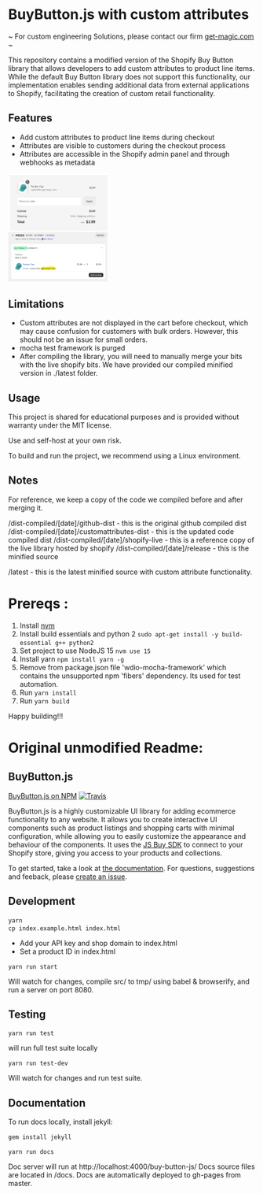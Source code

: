 # BuyButton.js with custom attributes

~ For custom engineering Solutions, please contact our firm [get-magic.com](https://get-magic.com) ~

This repository contains a modified version of the Shopify Buy Button library that allows developers to add custom attributes to product line items. While the default Buy Button library does not support this functionality, our implementation enables sending additional data from external applications to Shopify, facilitating the creation of custom retail functionality.

## Features

- Add custom attributes to product line items during checkout
- Attributes are visible to customers during the checkout process
- Attributes are accessible in the Shopify admin panel and through webhooks as metadata

<p style="width: 40%">          
<img src="docs/assets/images/customAttributes_1.png">
<img src="docs/assets/images/customAttributes_2.png">
    </p>

## Limitations

- Custom attributes are not displayed in the cart before checkout, which may cause confusion for customers with bulk orders. However, this should not be an issue for small orders.
- mocha test framework is purged
- After compiling the library, you will need to manually merge your bits with the live shopify bits. We have provided our compiled minified version in ./latest folder.
## Usage

This project is shared for educational purposes and is provided without warranty under the MIT license. 

Use and self-host at your own risk.

To build and run the project, we recommend using a Linux environment.

## Notes

For reference, we keep a copy of the code we compiled before and after merging it.

/dist-compiled/[date]/github-dist - this is the original github compiled dist 
/dist-compiled/[date]/customattributes-dist - this is the updated code compiled dist
/dist-compiled/[date]/shopify-live - this is a reference copy of the live library hosted by shopify
/dist-compiled/[date]/release - this is the minified source

/latest - this is the latest minified source with custom attribute functionality.

# Prereqs : 

1. Install [nvm](https://github.com/nvm-sh/nvm)
2. Install build essentials and python 2 `sudo apt-get install -y build-essential g++ python2`
3. Set project to use NodeJS 15 `nvm use 15`
4. Install yarn `npm install yarn -g`
5. Remove from package.json file  'wdio-mocha-framework' which contains the unsupported npm 'fibers' dependency. Its used for test automation.
6. Run `yarn install`
7. Run `yarn build`

Happy building!!!

# Original unmodified Readme:
## BuyButton.js

[BuyButton.js on NPM](https://www.npmjs.com/package/@shopify/buy-button-js)
[![Travis](https://travis-ci.com/Shopify/buy-button-js.svg?branch=master)](https://travis-ci.com/Shopify/buy-button-js)

BuyButton.js is a highly customizable UI library for adding ecommerce functionality to any website. It allows you to create interactive UI components such as product listings and shopping carts with minimal configuration, while allowing you to easily customize the appearance and behaviour of the components.
It uses the [JS Buy SDK](http://shopify.github.io/js-buy-sdk/) to connect to your Shopify store, giving you access to your products and collections.

To get started, take a look at [the documentation](http://shopify.github.io/buy-button-js/).
For questions, suggestions and feeback, please <a href="https://github.com/Shopify/buy-button-js/issues">create an issue</a>.

## Development

```
yarn
cp index.example.html index.html
```

* Add your API key and shop domain to index.html
* Set a product ID in index.html

```
yarn run start

```

Will watch for changes, compile src/ to tmp/ using babel & browserify, and run a server on port 8080.

## Testing

```
yarn run test
```

will run full test suite locally

```
yarn run test-dev
```

Will watch for changes and run test suite.

## Documentation

To run docs locally, install jekyll:

```
gem install jekyll
```

```
yarn run docs
```
Doc server will run at http://localhost:4000/buy-button-js/
Docs source files are located in /docs.
Docs are automatically deployed to gh-pages from master.

